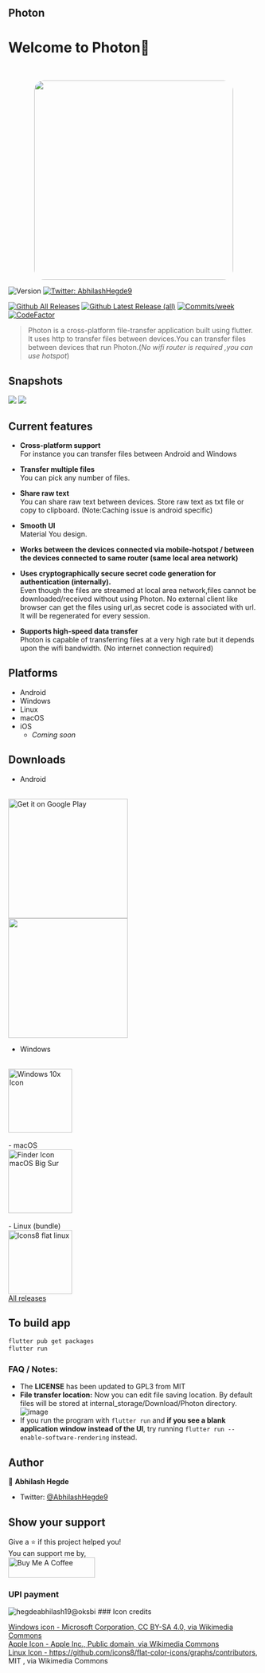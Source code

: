 ## Photon 

<h1 >Welcome to Photon👋</h1><br>
<p align="center"> <img style="border-radius:20px" src="photon.png" width="400px"></p>
<p>
  <img alt="Version" src="https://img.shields.io/badge/version-2.0.0-blue.svg?cacheSeconds=2592000" />
  <a href="https://twitter.com/AbhilashHegde9" target="_blank">
    <img alt="Twitter: AbhilashHegde9" src="https://img.shields.io/twitter/follow/AbhilashHegde9.svg?style=social" />
  </a>
  
  [![Github All Releases](https://img.shields.io/github/downloads/abhi16180/photon/total.svg)]()
  [![Github Latest Release (all)](https://img.shields.io/github/downloads/abhi16180/photon/v2.0.0/total)]()
  [![Commits/week](  https://img.shields.io/github/commit-activity/w/abhi16180/photon)]()
  [![CodeFactor](https://www.codefactor.io/repository/github/abhi16180/photon/badge)](https://www.codefactor.io/repository/github/abhi16180/photon)
</p>

> Photon is a cross-platform file-transfer application built using flutter. It uses http to transfer files between devices.You can transfer files between devices that run Photon.(*No wifi router is required ,you can use  hotspot*)


## Snapshots

<img src="snapshots/photon_desktop.png">
<img src="snapshots/photon_mobile.png">



## Current features

- **Cross-platform support**<br>
  For instance you can transfer files between Android and Windows
- **Transfer multiple files**<br>
  You can pick any number of files.
- **Share raw text**<br>
  You can share raw text between devices. Store raw text as txt file or copy to clipboard.
  (Note:Caching issue is android specific)
- **Smooth UI**<br>
  Material You design.
- **Works between the devices connected via mobile-hotspot / between the devices connected to same router (same local area network)**

- **Uses cryptographically secure secret code generation for authentication (internally).**<br>
 Even though the files are streamed at local area network,files cannot be downloaded/received without using Photon. No external client like browser can get the files using url,as secret code is associated with url. It will be regenerated for every session.
- **Supports high-speed data transfer** <br>
  Photon is capable of transferring files at a very high rate but it depends upon the wifi bandwidth.
(No internet connection required)
## Platforms
- Android
- Windows 
- Linux
- macOS   
- iOS     
  - *Coming soon*


## Downloads

- Android 
<br>
<a href='https://play.google.com/store/apps/details?id=dev.abhi.photon&pcampaignid=pcampaignidMKT-Other-global-all-co-prtnr-py-PartBadge-Mar2515-1' ><img alt='Get it on Google Play' src='https://play.google.com/intl/en_us/badges/static/images/badges/en_badge_web_generic.png' width=240px/></a>
<br>
<a href="https://apt.izzysoft.de/fdroid/index/apk/dev.abhi.photon"><img src="https://gitlab.com/IzzyOnDroid/repo/-/raw/master/assets/IzzyOnDroid.png" width=240px> </a>
<br>

- Windows
<br>
<a title="Microsoft Corporation, CC BY-SA 4.0 &lt;https://creativecommons.org/licenses/by-sa/4.0&gt;, via Wikimedia Commons" href="https://github.com/abhi16180/photon/releases/download/v1.2.0/photon-windows-1.2.0.exe"><img width="128" alt="Windows 10x Icon" src="https://upload.wikimedia.org/wikipedia/commons/thumb/5/5e/Windows_10x_Icon.png/512px-Windows_10x_Icon.png" width=128px></a>
<br>
<br>
- macOS
<br>
<a title="Apple Inc., Public domain, via Wikimedia Commons" href="https://github.com/abhi16180/photon/releases/download/v1.2.0/photon-macos-x86_64-v1.2.0.dmg"><img width="128" alt="Finder Icon macOS Big Sur" src="https://upload.wikimedia.org/wikipedia/commons/thumb/c/c9/Finder_Icon_macOS_Big_Sur.png/512px-Finder_Icon_macOS_Big_Sur.png" width=240px></a> 
<br>
<br>
- Linux (bundle)
<br>
<a title="https://github.com/icons8/flat-color-icons/graphs/contributors, MIT &lt;http://opensource.org/licenses/mit-license.php&gt;, via Wikimedia Commons" href="https://github.com/abhi16180/photon/releases/download/v1.2.0/photon-linux-bundle-v1.2.0.tar.gz"><img width="128" alt="Icons8 flat linux" src="https://upload.wikimedia.org/wikipedia/commons/thumb/f/f1/Icons8_flat_linux.svg/512px-Icons8_flat_linux.svg.png" width=240px></a>
<br>
<a href="https://github.com/abhi16180/photon/releases/">All releases</a><br>


## To build app
```sh
flutter pub get packages
flutter run
```

### FAQ / Notes: 
- The **LICENSE** has been updated to GPL3 from MIT 
- **File transfer location:** Now you can edit file saving location. By default files will be stored at internal_storage/Download/Photon directory.
![image](https://user-images.githubusercontent.com/63426722/191982511-b5d6fab2-7fb9-4588-b014-7957c4b1829d.png)
- If you run the program with `flutter run` and **if you see a blank application window instead of the UI**, try running `flutter run --enable-software-rendering` instead. 



## Author

👤 **Abhilash Hegde**

* Twitter: [@AbhilashHegde9](https://twitter.com/AbhilashHegde9)

## Show your support

Give a ⭐️ if this project helped you!
<br>
You can support me by,
<br>
<a href="https://www.buymeacoffee.com/abhi1.6180" target="_blank"><img src="https://cdn.buymeacoffee.com/buttons/default-orange.png" alt="Buy Me A Coffee" height="41" width="174"></a>
<br>
### UPI payment 
<img src="snapshots/qr.jpg" alt="hegdeabhilash19@oksbi">
### Icon credits 

<a href="https://creativecommons.org/licenses/by-sa/4.0">Windows icon - Microsoft Corporation, CC BY-SA 4.0, via Wikimedia Commons</a>
<br>
<a href="https://commons.wikimedia.org/wiki/File:Finder_Icon_macOS_Big_Sur.png">Apple Icon - Apple Inc., Public domain, via Wikimedia Commons</a>
<br>
<a href="http://opensource.org/licenses/mit-license.php">Linux Icon - https://github.com/icons8/flat-color-icons/graphs/contributors, MIT , via Wikimedia Commons</a>
